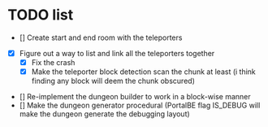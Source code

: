 # TODO list

- [] Create start and end room with the teleporters
- [x] Figure out a way to list and link all the teleporters together
    - [x] Fix the crash
    - [x] Make the teleporter block detection scan the chunk at least (i think finding any block will deem the chunk obscured)
- [] Re-implement the dungeon builder to work in a block-wise manner
- [] Make the dungeon generator procedural (PortalBE flag IS_DEBUG will make the dungeon generate the debugging layout)
